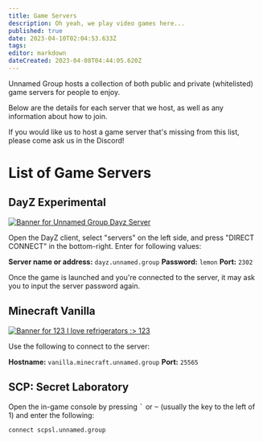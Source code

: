 ```yaml
---
title: Game Servers
description: Oh yeah, we play video games here...
published: true
date: 2023-04-10T02:04:53.633Z
tags: 
editor: markdown
dateCreated: 2023-04-08T04:44:05.620Z
---
```


Unnamed Group hosts a collection of both public and private (whitelisted) game servers for people to enjoy.

Below are the details for each server that we host, as well as any information about how to join.

If you would like us to host a game server that's missing from this list, please come ask us in the Discord!

# List of Game Servers

## DayZ Experimental

[![Banner for Unnamed Group Dayz Server](https://cdn.battlemetrics.com/b/yTENrCQu6/20291942.png?_token=eyJhbGciOiJIUzI1NiIsInR5cCI6IkpXVCJ9.eyJpZCI6IjQzNjciLCJzZXJ2ZXIiOjIwMjkxOTQyLCJvcHRpb25zIjp7ImZvcmVncm91bmQiOiIjRUVFRUVFIiwiYmFja2dyb3VuZCI6IiMyMjIyMjIiLCJsaW5lcyI6IiMzMzMzMzMiLCJsaW5rQ29sb3IiOiIjMTE4NWVjIiwiY2hhcnRDb2xvciI6IiNGRjA3MDAifSwibGl2ZVVwZGF0ZXMiOnRydWUsInVzZXJfaWQiOjY5MzU0NSwiaWF0IjoxNjgxMDY3MDA1fQ.UmGngapapG7l_EFh2RSIvqZDtAj-9kjTnhbWk5oEfPM)](https://www.battlemetrics.com/servers/dayz/20291942)

Open the DayZ client, select "servers" on the left side, and press "DIRECT CONNECT" in the bottom-right. Enter for following values:

**Server name or address:** `dayz.unnamed.group`
**Password:** `lemon`
**Port:** `2302`

Once the game is launched and you're connected to the server, it may ask you to input the server password again.

## Minecraft Vanilla

[![Banner for 123 I love refrigerators :> 123](https://cdn.battlemetrics.com/b/gOdc3PioP/20297619.png?foreground=%23EEEEEE&background=%23222222&lines=%23333333&linkColor=%231185ec&chartColor=%23FF0700)](https://www.battlemetrics.com/servers/minecraft/20297619)

Use the following to connect to the server:

**Hostname:** `vanilla.minecraft.unnamed.group`
**Port:** `25565`

## SCP: Secret Laboratory

Open the in-game console by pressing <kbd>`</kbd> or <kbd>~</kbd> (usually the key to the left of 1) and enter the following:

`connect scpsl.unnamed.group`